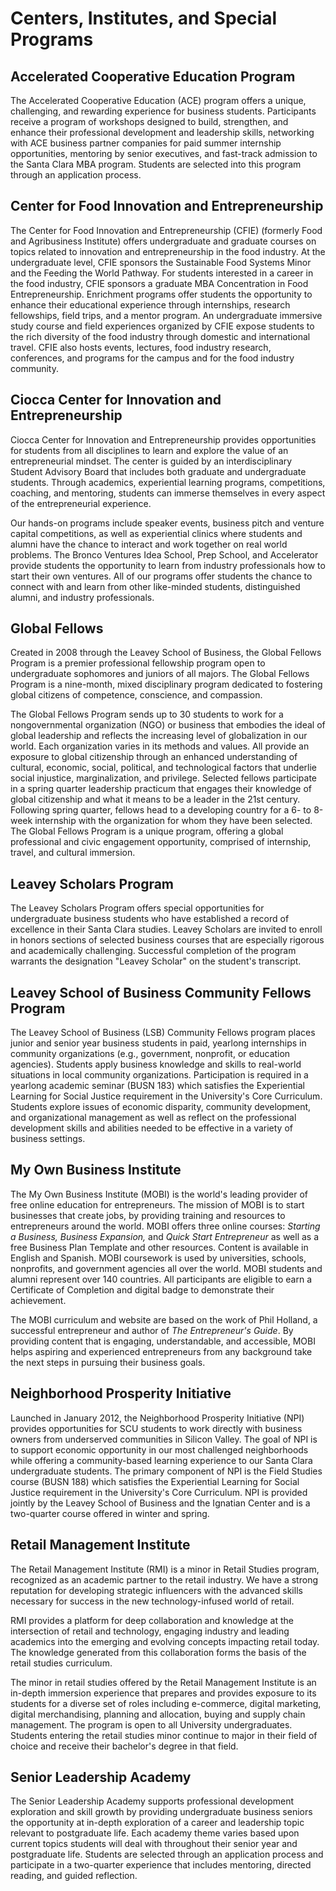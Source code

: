 Centers, Institutes, and Special Programs
=========================================

Accelerated Cooperative Education Program
-----------------------------------------

The Accelerated Cooperative Education (ACE) program offers a unique, challenging, and rewarding experience for business students. Participants receive a program of workshops designed to build, strengthen, and enhance their professional development and leadership skills, networking with ACE business partner companies for paid summer internship opportunities, mentoring by senior executives, and fast-track admission to the Santa Clara MBA program. Students are selected into this program through an application process.

Center for Food Innovation and Entrepreneurship 
-----------------------------------------------

The Center for Food Innovation and Entrepreneurship (CFIE) (formerly Food and Agribusiness Institute) offers undergraduate and graduate courses on topics related to innovation and entrepreneurship in the food industry. At the undergraduate level, CFIE sponsors the Sustainable Food Systems Minor and the Feeding the World Pathway. For students interested in a career in the food industry, CFIE sponsors a graduate MBA Concentration in Food Entrepreneurship. Enrichment programs offer students the opportunity to enhance their educational experience through internships, research fellowships, field trips, and a mentor program. An undergraduate immersive study course and field experiences organized by CFIE expose students to the rich diversity of the food industry through domestic and international travel. CFIE also hosts events, lectures, food industry research, conferences, and programs for the campus and for the food industry community.

Ciocca Center for Innovation and Entrepreneurship
-------------------------------------------------

Ciocca Center for Innovation and Entrepreneurship provides opportunities for students from all disciplines to learn and explore the value of an entrepreneurial mindset. The center is guided by an interdisciplinary Student Advisory Board that includes both graduate and undergraduate students. Through academics, experiential learning programs, competitions, coaching, and mentoring, students can immerse themselves in every aspect of the entrepreneurial experience.

Our hands-on programs include speaker events, business pitch and venture capital competitions, as well as experiential clinics where students and alumni have the chance to interact and work together on real world problems. The Bronco Ventures Idea School, Prep School, and Accelerator provide students the opportunity to learn from industry professionals how to start their own ventures. All of our programs offer students the chance to connect with and learn from other like-minded students, distinguished alumni, and industry professionals.

Global Fellows
--------------

Created in 2008 through the Leavey School of Business, the Global Fellows Program is a premier professional fellowship program open to undergraduate sophomores and juniors of all majors. The Global Fellows Program is a nine-month, mixed disciplinary program dedicated to fostering global citizens of competence, conscience, and compassion.

The Global Fellows Program sends up to 30 students to work for a nongovernmental organization (NGO) or business that embodies the ideal of global leadership and reflects the increasing level of globalization in our world. Each organization varies in its methods and values. All provide an exposure to global citizenship through an enhanced understanding of cultural, economic, social, political, and technological factors that underlie social injustice, marginalization, and privilege. Selected fellows participate in a spring quarter leadership practicum that engages their knowledge of global citizenship and what it means to be a leader in the 21st century. Following spring quarter, fellows head to a developing country for a 6- to 8-week internship with the organization for whom they have been selected. The Global Fellows Program is a unique program, offering a global professional and civic engagement opportunity, comprised of internship, travel, and cultural immersion.

Leavey Scholars Program
-----------------------

The Leavey Scholars Program offers special opportunities for undergraduate business students who have established a record of excellence in their Santa Clara studies. Leavey Scholars are invited to enroll in honors sections of selected business courses that are especially rigorous and academically challenging. Successful completion of the program warrants the designation "Leavey Scholar" on the student's transcript.

Leavey School of Business Community Fellows Program
---------------------------------------------------

The Leavey School of Business (LSB) Community Fellows program places junior and senior year business students in paid, yearlong internships in community organizations (e.g., government, nonprofit, or education agencies). Students apply business knowledge and skills to real-world situations in local community organizations. Participation is required in a yearlong academic seminar (BUSN 183) which satisfies the Experiential Learning for Social Justice requirement in the University's Core Curriculum. Students explore issues of economic disparity, community development, and organizational management as well as reflect on the professional development skills and abilities needed to be effective in a variety of business settings.

My Own Business Institute
-------------------------

The My Own Business Institute (MOBI) is the world\'s leading provider of free online education for entrepreneurs. The mission of MOBI is to start businesses that create jobs, by providing training and resources to entrepreneurs around the world. MOBI offers three online courses: *Starting a Business, Business Expansion,* and *Quick Start Entrepreneur* as well as a free Business Plan Template and other resources. Content is available in English and Spanish. MOBI coursework is used by universities, schools, nonprofits, and government agencies all over the world. MOBI students and alumni represent over 140 countries. All participants are eligible to earn a Certificate of Completion and digital badge to demonstrate their achievement.

The MOBI curriculum and website are based on the work of Phil Holland, a successful entrepreneur and author of *The Entrepreneur\'s Guide*. By providing content that is engaging, understandable, and accessible, MOBI helps aspiring and experienced entrepreneurs from any background take the next steps in pursuing their business goals.

Neighborhood Prosperity Initiative
----------------------------------

Launched in January 2012, the Neighborhood Prosperity Initiative (NPI) provides opportunities for SCU students to work directly with business owners from underserved communities in Silicon Valley. The goal of NPI is to support economic opportunity in our most challenged neighborhoods while offering a community-based learning experience to our Santa Clara undergraduate students. The primary component of NPI is the Field Studies course (BUSN 188) which satisfies the Experiential Learning for Social Justice requirement in the University's Core Curriculum. NPI is provided jointly by the Leavey School of Business and the Ignatian Center and is a two-quarter course offered in winter and spring.

Retail Management Institute
---------------------------

The Retail Management Institute (RMI) is a minor in Retail Studies program, recognized as an academic partner to the retail industry. We have a strong reputation for developing strategic influencers with the advanced skills necessary for success in the new technology-infused world of retail.

RMI provides a platform for deep collaboration and knowledge at the intersection of retail and technology, engaging industry and leading academics into the emerging and evolving concepts impacting retail today. The knowledge generated from this collaboration forms the basis of the retail studies curriculum.

The minor in retail studies offered by the Retail Management Institute is an in-depth immersion experience that prepares and provides exposure to its students for a diverse set of roles including e-commerce, digital marketing, digital merchandising, planning and allocation, buying and supply chain management. The program is open to all University undergraduates. Students entering the retail studies minor continue to major in their field of choice and receive their bachelor's degree in that field.

Senior Leadership Academy
-------------------------

The Senior Leadership Academy supports professional development exploration and skill growth by providing undergraduate business seniors the opportunity at in-depth exploration of a career and leadership topic relevant to postgraduate life. Each academy theme varies based upon current topics students will deal with throughout their senior year and postgraduate life. Students are selected through an application process and participate in a two-quarter experience that includes mentoring, directed reading, and guided reflection.
